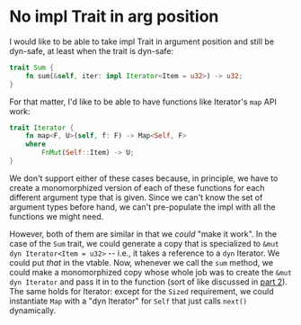 # No impl Trait in arg position

I would like to be able to take impl Trait in argument position and still be dyn-safe, at least when the trait is dyn-safe:

```rust
trait Sum {
    fn sum(&self, iter: impl Iterator<Item = u32>) -> u32;
}
```

For that matter, I'd like to be able to have functions like Iterator's `map` API work:


```rust
trait Iterator {
    fn map<F, U>(self, f: F) -> Map<Self, F>
    where
        FnMut(Self::Item) -> U;
}
```

We don't support either of these cases because, in principle, we have to create a monomorphized version of each of these functions for each different argument type that is given. Since we can't know the set of argument types before hand, we can't pre-populate the impl with all the functions we might need.

However, both of them are similar in that we *could* "make it work". In the case of the `Sum` trait, we could generate a copy that is specialized to `&mut dyn Iterator<Item = u32>` -- i.e., it takes a reference to a `dyn` Iterator. We could put *that* in the vtable. Now, whenever we call the `sum` method, we could make a monomorphized copy whose whole job was to create the `&mut dyn Iterator` and pass it in to the function (sort of like discussed in [part 2]). The same holds for Iterator: except for the `Sized` requirement, we could instantiate `Map` with a "dyn Iterator" for `Self` that just calls `next()` dynamically.

[part 2]: https://smallcultfollowing.com/babysteps//blog/2021/10/01/dyn-async-traits-part-2/#the-dyn-impl

